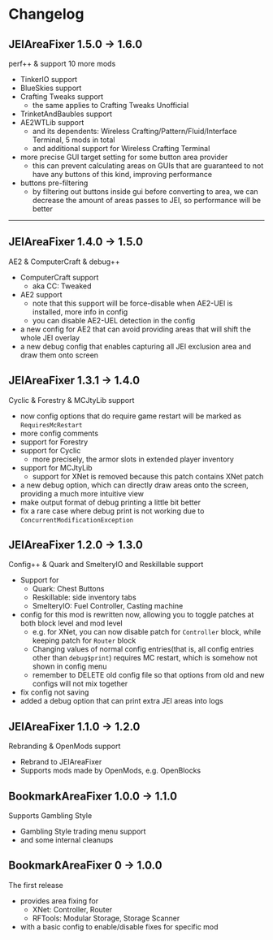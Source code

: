 # Changelog

## JEIAreaFixer 1.5.0 -> 1.6.0

perf++ & support 10 more mods

- TinkerIO support
- BlueSkies support
- Crafting Tweaks support
    - the same applies to Crafting Tweaks Unofficial
- TrinketAndBaubles support
- AE2WTLib support
    - and its dependents: Wireless Crafting/Pattern/Fluid/Interface Terminal, 5 mods in total
    - and additional support for Wireless Crafting Terminal
- more precise GUI target setting for some button area provider
    - this can prevent calculating areas on GUIs that are guaranteed to not have any buttons of this kind, improving performance
- buttons pre-filtering
    - by filtering out buttons inside gui before converting to area, we can decrease the amount of areas passes to JEI, so performance will be better

---

## JEIAreaFixer 1.4.0 -> 1.5.0

AE2 & ComputerCraft & debug++

- ComputerCraft support
    - aka CC: Tweaked
- AE2 support
    - note that this support will be force-disable when AE2-UEl is installed, more info in config
    - you can disable AE2-UEL detection in the config
- a new config for AE2 that can avoid providing areas that will shift the whole JEI overlay
- a new debug config that enables capturing all JEI exclusion area and draw them onto screen

## JEIAreaFixer 1.3.1 -> 1.4.0

Cyclic & Forestry & MCJtyLib support

- now config options that do require game restart will be marked as `RequiresMcRestart`
- more config comments
- support for Forestry
- support for Cyclic
    - more precisely, the armor slots in extended player inventory
- support for MCJtyLib
    - support for XNet is removed because this patch contains XNet patch
- a new debug option, which can directly draw areas onto the screen, providing a much more intuitive view
- make output format of debug printing a little bit better
- fix a rare case where debug print is not working due to `ConcurrentModificationException`

## JEIAreaFixer 1.2.0 -> 1.3.0

Config++ & Quark and SmelteryIO and Reskillable support

- Support for
    - Quark: Chest Buttons
    - Reskillable: side inventory tabs
    - SmelteryIO: Fuel Controller, Casting machine
- config for this mod is rewritten now, allowing you to toggle patches at both block level and mod level
    - e.g. for XNet, you can now disable patch for `Controller` block, while keeping patch for `Router` block
    - Changing values of normal config entries(that is, all config entries other than `debug$print`) requires MC restart, which is somehow not shown in config menu
    - remember to DELETE old config file so that options from old and new configs will not mix together
- fix config not saving
- added a debug option that can print extra JEI areas into logs

## JEIAreaFixer 1.1.0 -> 1.2.0

Rebranding & OpenMods support

- Rebrand to JEIAreaFixer
- Supports mods made by OpenMods, e.g. OpenBlocks

## BookmarkAreaFixer 1.0.0 -> 1.1.0

Supports Gambling Style

- Gambling Style trading menu support
- and some internal cleanups

## BookmarkAreaFixer 0 -> 1.0.0

The first release

- provides area fixing for 
  - XNet: Controller, Router
  - RFTools: Modular Storage, Storage Scanner
- with a basic config to enable/disable fixes for specific mod
